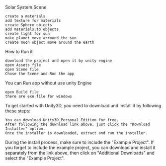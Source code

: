 Solar System Scene

    create a materials
    add texture for materials
    create Sphere objects
    add materials to objects
    create light for sun
    make planet move arround the sun
    create moon object move around the earth

How to Run it

    download the project and open it by unity engine
    open Assets file
    open Scene file
    Chose the Scene and Run the app

You can Run app without use unity Engine

    open Build file
    there are exe file for windows
To get started with Unity3D, you need to download and install it by following these steps:

    You can download Unity3D Personal Edition for free.
    After following the download link above, just click the "Download Installer" option.
    Once the installer is downloaded, extract and run the installer.

During the install process, make sure to include the "Example Project". If you forget to include the example project, you can download and install it separately from the link above, then click on "Additional Downloads" and select the "Example Project".
